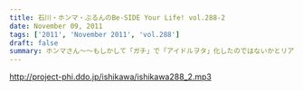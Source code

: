 ```yaml
---
title: 石川・ホンマ・ぶるんのBe-SIDE Your Life! vol.288-2
date: November 09, 2011
tags: ['2011', 'November 2011', 'vol.288']
draft: false
summary: ホンマさん～～もしかして「ガチ」で「アイドルヲタ」化したのではないかとリアルトークが！証拠はおさえられているのだが。ペンライトを振る手がマヂ。NAMAE
---
```


http://project-phi.ddo.jp/ishikawa/ishikawa288_2.mp3
